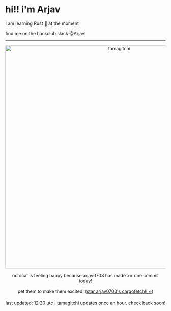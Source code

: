<h1> hi!! i'm Arjav</h1>
<p> I am learning Rust 🦀 at the moment </p>
<p> find me on the hackclub slack @Arjav!</p>
<hr class="solid">
<div align="center">
<img style="width: 50em;" src="https://hc-cdn.hel1.your-objectstorage.com/s/v3/52a51244037834d41778e57a5599cb98420597ad_happy.gif" alt="tamagitchi" /><br>

<p>octocat is feeling happy because arjav0703 has made >= one commit today!</p>
<p>pet them to make them excited! (<a href="https://github.com/arjav0703/cargofetch">star arjav0703's cargofetch!! ⭐</a>)</p>

<p>last updated: 12:20 utc | tamagitchi updates once an hour. check back soon! </p>
</div>